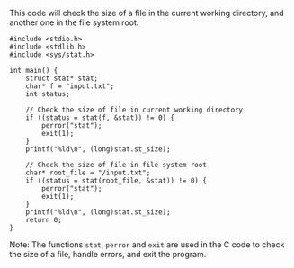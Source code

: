 This code will check the size of a file in the current working directory, and another one in the file system root.
```
#include <stdio.h>
#include <stdlib.h>
#include <sys/stat.h>

int main() {
    struct stat* stat;
    char* f = "input.txt";
    int status;

    // Check the size of file in current working directory
    if ((status = stat(f, &stat)) != 0) {
        perror("stat");
        exit(1);
    }
    printf("%ld\n", (long)stat.st_size);

    // Check the size of file in file system root
    char* root_file = "/input.txt";
    if ((status = stat(root_file, &stat)) != 0) {
        perror("stat");
        exit(1);
    }
    printf("%ld\n", (long)stat.st_size);
    return 0;
}
```
Note: The functions `stat`, `perror` and `exit` are used in the C code to check the size of a file, handle errors, and exit the program.
